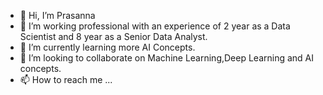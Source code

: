 - 👋 Hi, I’m Prasanna
- 👀 I’m working professional with an experience of 2 year as a Data Scientist and 8 year as a Senior Data Analyst.
- 🌱 I’m currently learning more AI Concepts.
- 💞️ I’m looking to collaborate on Machine Learning,Deep Learning and AI concepts.
- 📫 How to reach me ...

<!---
Chimtoo/Chimtoo is a ✨ special ✨ repository because its `README.md` (this file) appears on your GitHub profile.
You can click the Preview link to take a look at your changes.
--->
